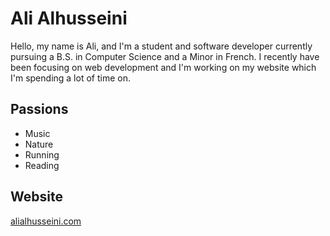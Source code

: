 # Ali Alhusseini

Hello, my name is Ali, and I'm a student and software developer currently pursuing a B.S. in Computer Science and a Minor in French. I recently have been focusing on web development and I'm working on my website which I'm spending a lot of time on. 

## Passions
- Music
- Nature
- Running
- Reading

## Website
[alialhusseini.com](alialhusseini.com)

